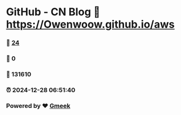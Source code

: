 # GitHub - CN Blog :link: https://Owenwoow.github.io/aws 
### :page_facing_up: [24](https://Owenwoow.github.io/aws/tag.html) 
### :speech_balloon: 0 
### :hibiscus: 131610 
### :alarm_clock: 2024-12-28 06:51:40 
### Powered by :heart: [Gmeek](https://github.com/Meekdai/Gmeek)
